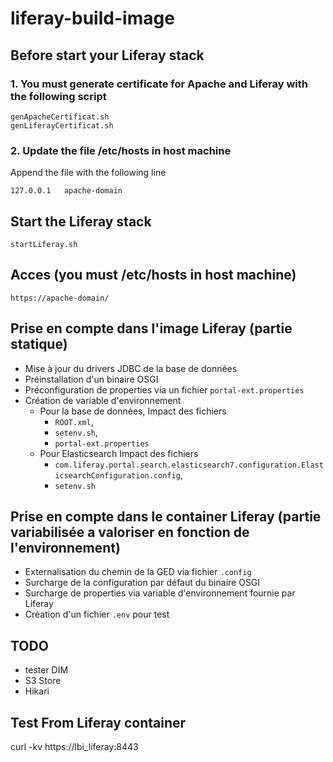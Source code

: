# liferay-build-image

## Before start your Liferay stack

### 1. You must generate certificate for Apache and Liferay with the following script
```
genApacheCertificat.sh
genLiferayCertificat.sh
```
### 2. Update the file /etc/hosts in host machine
Append the file with the following line
```
127.0.0.1	apache-domain
```
## Start the Liferay stack
```
startLiferay.sh
```


## Acces (you must /etc/hosts in host machine)
```
https://apache-domain/
```


## Prise en compte dans l'image Liferay (partie statique)
- Mise à jour du drivers JDBC de la base de données
- Préinstallation d'un binaire OSGI 
- Préconfiguration de properties via un fichier `portal-ext.properties`
- Création de variable d'environnement 
  - Pour la base de données, Impact des fichiers 
    - `ROOT.xml`, 
    - `setenv.sh`, 
    - `portal-ext.properties`
  - Pour Elasticsearch Impact des fichiers 
    - `com.liferay.portal.search.elasticsearch7.configuration.ElasticsearchConfiguration.config`, 
    - `setenv.sh`


## Prise en compte dans le container Liferay (partie variabilisée a valoriser en fonction de l'environnement)
- Externalisation du chemin de la GED via fichier `.config`
- Surcharge de la configuration par défaut du binaire OSGI
- Surcharge de properties via variable d'environnement fournie par Liferay 
- Création d'un fichier `.env` pour test

## TODO
- tester DIM
- S3 Store 
- Hikari


## Test From Liferay container

curl -kv https://lbi_liferay:8443